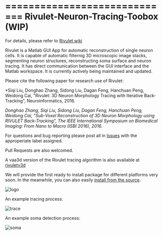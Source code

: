 =============================
Rivulet-Neuron-Tracing-Toobox (WIP)
=============================
For details, please refer to [Rivulet wiki](https://github.com/lsqshr/Rivulet-Neuron-Tracing-Toolbox/wiki)

Rivulet is a Matlab GUI App for automatic reconstruction of single neuron cells. It is capable of automatic filternig 3D microscopic image stacks, segmenting neuron structures, reconstructing soma surface and neuron tracing. It has direct communication between the GUI interface and the Matlab workspace. It is currently actively being maintained and updated.

Please cite the following paper for research use of Rivulet:

*Siqi Liu, Donghao Zhang, Sidong Liu, Dagan Feng, Hanchuan Peng, Weidong Cai, 
"Rivulet: 3D Neuron Morphology Tracing with Iterative Back-Tracking", 
Neuroinformatics, 2016.

*Donghao Zhang, Siqi Liu, Sidong Liu, Dagan Feng, Hanchuan Peng, Weidong Cai, 
"Sub-Voxel Reconstruction of 3D Neuron Morphology using RIVULET Back-Tracking", 
The IEEE International Symposium on Biomedical Imaging: From Nano to Macro (ISBI 2016), 2016.*

For questions and bug reporting please post all in [Issues](https://github.com/lsqshr/Rivulet-Neuron-Tracing-Toolbox/issues) with the approperiate label assigned.

Pull Requests are also welcomed.

A vaa3d version of the Rivulet tracing algorithm is also available at [rivuletv3d](https://github.com/Vaa3D/vaa3d_tools/tree/master/bigneuron_ported/siqi/rivuletv3d)

We will provide the first ready to install package for different platforms very soon. In the meanwhile, you can also easily [install from the source](https://github.com/lsqshr/Rivulet-Neuron-Tracing-Toolbox/wiki/Compile-and-Install).

![logo](https://github.com/lsqshr/Rivulet-Neuron-Tracing-Toolbox/blob/master/Rivulet_resources/Rivulet-Logo2.png)

An example tracing process:
  
![trace](https://github.com/lsqshr/Rivulet-Neuron-Tracing-Toolbox/blob/master/traceplot.gif)

An example soma detection process:
  
![soma](https://github.com/lsqshr/Rivulet-Neuron-Tracing-Toolbox/blob/master/somadetection.gif)

